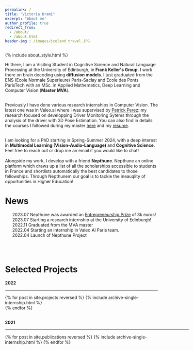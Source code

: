 ```yaml
---
permalink: /
title: "Victoria Brami"
excerpt: "About me"
author_profile: true
redirect_from: 
  - /about/
  - /about.html
header-img : /images/iceland_travel.JPG
--- 
```


{% include about_style.html %}


<div class="justified-text">
<p>Hi there, I am a Visiting Student in Cognitive Science and Natural Language Processing at the University of Edinburgh, in <b><a href="https://homepages.inf.ed.ac.uk/keller/" style="text-decoration:none;">Frank Keller's Group</a></b>. I work there on brain decoding using <b>diffusion models</b>.
I just graduated from the ENS (Ecole Normale Supérieure) Paris-Saclay and Ecole des Ponts ParisTech with an MSc. in Applied Mathematics, Deep Learning and Computer Vision (<b>Master MVA</b>).<br><br>

Previously I have done various research internships in Computer Vision. The latest one was in Valeo.ai where I was supervised by <a href="http://ptrckprz.github.io">Patrick Perez</a>: my research focused on developping Driver Monitoring Sytems through the analysis of the driver with 3D Pose Estimation.
You can also find in details the courses I followed during my master <a href="https://victoria-brami.github.io/courses/">here</a> and my <a href="https://victoria-brami.github.io/cv/">resume</a>.<br><br>

I am looking for a PhD starting in Spring-Summer 2024, with a deep interest in <b>Multimodal Learning (Vision-Audio-Language)</b> and <b>Cognitive Science</b>. Feel free to reach out or drop me an email if you would like to chat!<br><br>
Alongside my work, I develop with a friend <b><a href="#" style="text-decoration:none;">Nepthune</a></b>. Nepthune an online platform which draws up a list of all the scholarships accessible to students in France and shortlists automatically the best candidates to those fellowships. Through Nepthunem our goal is to tackle the ineauqlity of opportunities in Higher Education!
</p>


<h1>News</h1>
<ul style="list-style-type:none;">
    <li><span class="badge primary">2023.07</span> Nepthune was awarded an <a href="https://www.fondationdesponts.fr/prix-dencouragement-a-lentrepreneuriat-2023/">Entrepreneurship Prize</a> of 3k euros!</li>
    <li><span class="badge secondary">2023.07</span> Starting a research internship at the University of Edinburgh!</li>
    <li><span class="badge">2022.11</span> Graduated from the MVA master</li>
    <li><span class="badge secondary">2022.04</span> Starting an internship in Valeo AI Paris team.</li>
    <li><span class="badge primary">2022.04</span> Launch of Nepthune Project </li>
</ul><br><br>

<h1>Selected Projects</h1>
<date_title><b>2022</b></date_title>
<hr style="border:1px solid #d3d3d3;text-align:left;margin-left:0">
{% for post in site.projects reversed %}
  {% include archive-single-internship.html %}<br>
{% endfor %}
<p align=justify></p>
<br>
<date_title><b>2021</b></date_title>
<hr style="border:1px solid #d3d3d3;width:120%;text-align:left;margin-left:0">
{% for post in site.publications reversed %}
  {% include archive-single-internship.html %}
{% endfor %}

</div>

